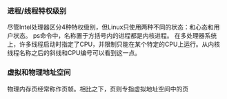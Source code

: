 ### 进程/线程特权级别
尽管Intel处理器区分4种特权级别，但Linux只使用两种不同的状态：和心态和用户状态。
ps命令中，名称置于方括号内的进程都是内核进程。
在多处理器系统上，许多线程启动时指定了CPU，并限制只能在某个特定的CPU上运行。从内核线程名称之后的斜线和CPU编号可以看到这一点。

### 虚拟和物理地址空间 
物理内存页经常称作页帧。相比之下，页则专指虚拟地址空间中的页
